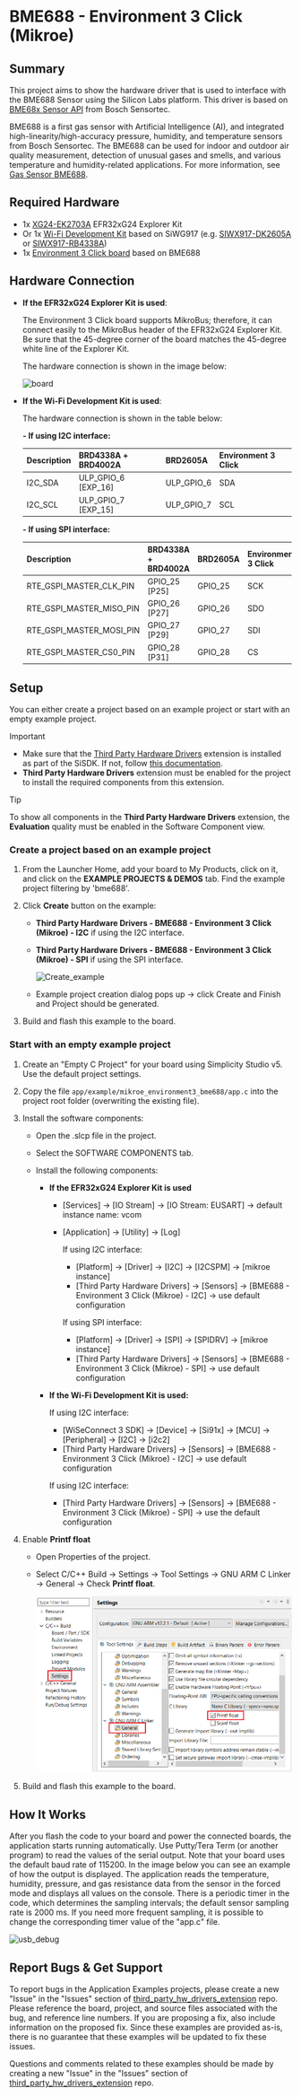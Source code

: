 # BME688 - Environment 3 Click (Mikroe) #

## Summary ##

This project aims to show the hardware driver that is used to interface with the BME688 Sensor using the Silicon Labs platform. This driver is based on [BME68x Sensor API](https://github.com/BoschSensortec/BME68x-Sensor-API) from Bosch Sensortec.

BME688 is a first gas sensor with Artificial Intelligence (AI), and integrated high-linearity/high-accuracy pressure, humidity, and temperature sensors from Bosch Sensortec. The BME688 can be used for indoor and outdoor air quality measurement, detection of unusual gases and smells, and various temperature and humidity-related applications.
For more information, see [Gas Sensor BME688](https://www.bosch-sensortec.com/products/environmental-sensors/gas-sensors/bme688/).

## Required Hardware ##

- 1x [XG24-EK2703A](https://www.silabs.com/development-tools/wireless/efr32xg24-explorer-kit) EFR32xG24 Explorer Kit
- Or 1x [Wi-Fi Development Kit](https://www.silabs.com/development-tools/wireless/wi-fi) based on SiWG917 (e.g. [SIWX917-DK2605A](https://www.silabs.com/development-tools/wireless/wi-fi/siwx917-dk2605a-wifi-6-bluetooth-le-soc-dev-kit) or [SIWX917-RB4338A](https://www.silabs.com/development-tools/wireless/wi-fi/siwx917-rb4338a-wifi-6-bluetooth-le-soc-radio-board))
- 1x [Environment 3 Click board](https://www.mikroe.com/environment-3-click) based on BME688

## Hardware Connection ##

- **If the EFR32xG24 Explorer Kit is used**:

  The Environment 3 Click board supports MikroBus; therefore, it can connect easily to the MikroBus header of the EFR32xG24 Explorer Kit. Be sure that the 45-degree corner of the board matches the 45-degree white line of the Explorer Kit.

  The hardware connection is shown in the image below:

  ![board](image/hardware_connection.png "BGM220 Explorer Kit Board and Environment 3 Click Board")

- **If the Wi-Fi Development Kit is used**:

  The hardware connection is shown in the table below:

  **- If using I2C interface:**

  | Description  | BRD4338A + BRD4002A | BRD2605A     | Environment 3 Click |
  | ----------- | -------------  | ------------------ | ------------- |
  | I2C_SDA      | ULP_GPIO_6 [EXP_16] | ULP_GPIO_6   | SDA            |
  | I2C_SCL      | ULP_GPIO_7 [EXP_15] | ULP_GPIO_7   | SCL            |

  **- If using SPI interface:**

  | Description  | BRD4338A + BRD4002A | BRD2605A     | Environment 3 Click |
  | -------------------------| ------------- | -------------- | ----------- |
  | RTE_GSPI_MASTER_CLK_PIN  | GPIO_25 [P25] | GPIO_25        | SCK         |
  | RTE_GSPI_MASTER_MISO_PIN | GPIO_26 [P27] | GPIO_26        | SDO         |
  | RTE_GSPI_MASTER_MOSI_PIN | GPIO_27 [P29] | GPIO_27        | SDI         |
  | RTE_GSPI_MASTER_CS0_PIN  | GPIO_28 [P31] | GPIO_28        | CS          |

## Setup ##

You can either create a project based on an example project or start with an empty example project.

> [!IMPORTANT]
> - Make sure that the [Third Party Hardware Drivers](https://github.com/SiliconLabsSoftware/third_party_hw_drivers_extension) extension is installed as part of the SiSDK. If not, follow [this documentation](https://github.com/SiliconLabsSoftware/third_party_hw_drivers_extension/blob/master/README.md#how-to-add-to-simplicity-studio-ide).
> - **Third Party Hardware Drivers** extension must be enabled for the project to install the required components from this extension.

> [!TIP]
> To show all components in the **Third Party Hardware Drivers** extension, the **Evaluation** quality must be enabled in the Software Component view.

### Create a project based on an example project ###

1. From the Launcher Home, add your board to My Products, click on it, and click on the **EXAMPLE PROJECTS & DEMOS** tab. Find the example project filtering by 'bme688'.

2. Click **Create** button on the example:

    - **Third Party Hardware Drivers - BME688 - Environment 3 Click (Mikroe) - I2C** if using the I2C interface.

    - **Third Party Hardware Drivers - BME688 - Environment 3 Click (Mikroe) - SPI** if using the SPI interface.

        ![Create_example](image/create_example.png)

    - Example project creation dialog pops up -> click Create and Finish and Project should be generated.

3. Build and flash this example to the board.

### Start with an empty example project ###

1. Create an "Empty C Project" for your board using Simplicity Studio v5. Use the default project settings.

2. Copy the file `app/example/mikroe_environment3_bme688/app.c` into the project root folder (overwriting the existing file).

3. Install the software components:

    - Open the .slcp file in the project.

    - Select the SOFTWARE COMPONENTS tab.

    - Install the following components:

        - **If the EFR32xG24 Explorer Kit is used**

          - [Services] → [IO Stream] → [IO Stream: EUSART] → default instance name: vcom
          - [Application] → [Utility] → [Log]

            If using I2C interface:
            - [Platform] → [Driver] → [I2C] → [I2CSPM] → [mikroe instance]
            - [Third Party Hardware Drivers] → [Sensors] → [BME688 - Environment 3 Click (Mikroe) - I2C] → use default configuration

            If using SPI interface:
            - [Platform] → [Driver] → [SPI] → [SPIDRV] → [mikroe instance]
            - [Third Party Hardware Drivers] → [Sensors] → [BME688 - Environment 3 Click (Mikroe) - SPI] → use default configuration

        - **If the Wi-Fi Development Kit is used:**

            If using I2C interface:
            - [WiSeConnect 3 SDK] → [Device] → [Si91x] → [MCU] → [Peripheral] → [I2C] → [i2c2]
            - [Third Party Hardware Drivers] → [Sensors] → [BME688 - Environment 3 Click (Mikroe) - I2C] → use default configuration

            If using I2C interface:
            - [Third Party Hardware Drivers] → [Sensors] → [BME688 - Environment 3 Click (Mikroe) - SPI] → use the default configuration

4. Enable **Printf float**

   - Open Properties of the project.
   - Select C/C++ Build → Settings → Tool Settings → GNU ARM C Linker → General → Check **Printf float**.

      ![float](image/float.png)

5. Build and flash this example to the board.

## How It Works ##

After you flash the code to your board and power the connected boards, the application starts running automatically. Use Putty/Tera Term (or another program) to read the values of the serial output. Note that your board uses the default baud rate of 115200.
In the image below you can see an example of how the output is displayed. The application reads the temperature, humidity, pressure, and gas resistance data from the sensor in the forced mode and displays all values on the console. There is a periodic timer in the code, which determines the sampling intervals; the default sensor sampling rate is 2000 ms. If you need more frequent sampling, it is possible to change the corresponding timer value of the "app.c" file.

![usb_debug](image/log.png "USB Debug Output Data")

## Report Bugs & Get Support ##

To report bugs in the Application Examples projects, please create a new "Issue" in the "Issues" section of [third_party_hw_drivers_extension](https://github.com/SiliconLabsSoftware/third_party_hw_drivers_extension) repo. Please reference the board, project, and source files associated with the bug, and reference line numbers. If you are proposing a fix, also include information on the proposed fix. Since these examples are provided as-is, there is no guarantee that these examples will be updated to fix these issues.

Questions and comments related to these examples should be made by creating a new "Issue" in the "Issues" section of [third_party_hw_drivers_extension](https://github.com/SiliconLabsSoftware/third_party_hw_drivers_extension) repo.
